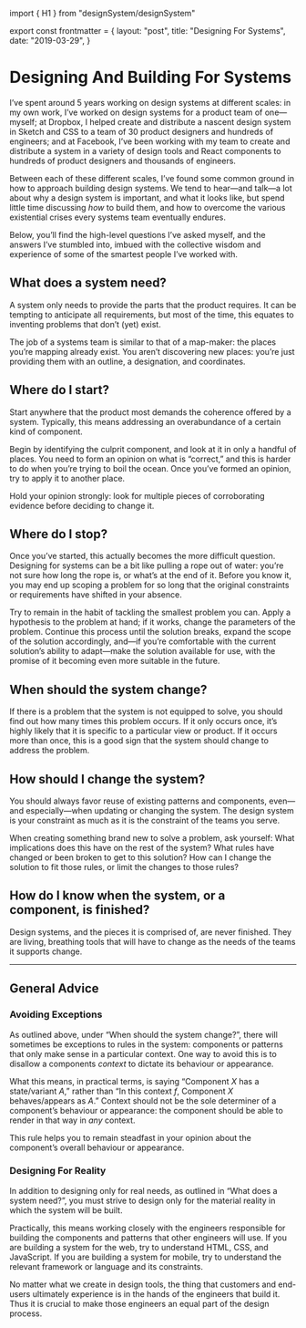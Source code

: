 import { H1 } from "designSystem/designSystem"

export const frontmatter = {
  layout: "post",
  title: "Designing For Systems",
  date: "2019-03-29",
}

# Designing And Building For Systems

I’ve spent around 5 years working on design systems at different scales: in
my own work, I’ve worked on design systems for a product team of one—myself;
at Dropbox, I helped create and distribute a nascent design system in Sketch
and CSS to a team of 30 product designers and hundreds of engineers; and at
Facebook, I’ve been working with my team to create and distribute a system
in a variety of design tools and React components to hundreds of product
designers and thousands of engineers.

Between each of these different scales, I’ve found some common ground in how
to approach building design systems. We tend to hear—and talk—a lot about why
a design system is important, and what it looks like, but spend little time
discussing _how_ to build them, and how to overcome the various existential
crises every systems team eventually endures.

Below, you’ll find the high-level questions I’ve asked myself, and the answers
I’ve stumbled into, imbued with the collective wisdom and experience of some of
the smartest people I’ve worked with.

## What does a system need?

A system only needs to provide the parts that the product requires. It can be
tempting to anticipate all requirements, but most of the time, this equates to
inventing problems that don’t (yet) exist.

The job of a systems team is similar to that of a map-maker: the places you’re
mapping already exist. You aren’t discovering new places: you’re just providing
them with an outline, a designation, and coordinates.

## Where do I start?

Start anywhere that the product most demands the coherence offered by a system.
Typically, this means addressing an overabundance of a certain kind of
component.

Begin by identifying the culprit component, and look at it in only a handful of
places. You need to form an opinion on what is “correct,” and this is harder to
do when you’re trying to boil the ocean. Once you’ve formed an opinion, try to
apply it to another place.

Hold your opinion strongly: look for multiple pieces of corroborating evidence
before deciding to change it.

## Where do I stop?

Once you’ve started, this actually becomes the more difficult question. Designing
for systems can be a bit like pulling a rope out of water: you’re not sure how
long the rope is, or what’s at the end of it. Before you know it, you may end
up scoping a problem for so long that the original constraints or requirements
have shifted in your absence.

Try to remain in the habit of tackling the smallest problem you can. Apply a
hypothesis to the problem at hand; if it works, change the parameters of the
problem. Continue this process until the solution breaks, expand the scope of
the solution accordingly, and—if you’re comfortable with the current solution’s
ability to adapt—make the solution available for use, with the promise of it
becoming even more suitable in the future.

## When should the system change?

If there is a problem that the system is not equipped to solve, you should find
out how many times this problem occurs. If it only occurs once, it’s highly
likely that it is specific to a particular view or product. If it occurs more
than once, this is a good sign that the system should change to address the
problem.

## How should I change the system?

You should always favor reuse of existing patterns and components, even—and
especially—when updating or changing the system. The design system is your
constraint as much as it is the constraint of the teams you serve.

When creating something brand new to solve a problem, ask yourself: What
implications does this have on the rest of the system? What rules have changed
or been broken to get to this solution? How can I change the solution to fit
those rules, or limit the changes to those rules?

## How do I know when the system, or a component, is finished?

Design systems, and the pieces it is comprised of, are never finished. They
are living, breathing tools that will have to change as the needs of the
teams it supports change.

---

## General Advice

### Avoiding Exceptions

As outlined above, under “When should the system change?”, there will sometimes
be exceptions to rules in the system: components or patterns that only make
sense in a particular context. One way to avoid this is to disallow a components
_context_ to dictate its behaviour or appearance.

What this means, in practical terms, is saying “Component _X_ has a state/variant
_A_,” rather than “In this context _f_, Component _X_ behaves/appears as _A_.”
Context should not be the sole determiner of a component’s behaviour or
appearance: the component should be able to render in that way in _any_ context.

This rule helps you to remain steadfast in your opinion about the component’s
overall behaviour or appearance.

### Designing For Reality

In addition to designing only for real needs, as outlined in “What does a
system need?”, you must strive to design only for the material reality in which
the system will be built.

Practically, this means working closely with the engineers responsible for
building the components and patterns that other engineers will use. If you are
building a system for the web, try to understand HTML, CSS, and JavaScript. If
you are building a system for mobile, try to understand the relevant framework
or language and its constraints.

No matter what we create in design tools, the thing that customers and
end-users ultimately experience is in the hands of the engineers that build it.
Thus it is crucial to make those engineers an equal part of the design process.
